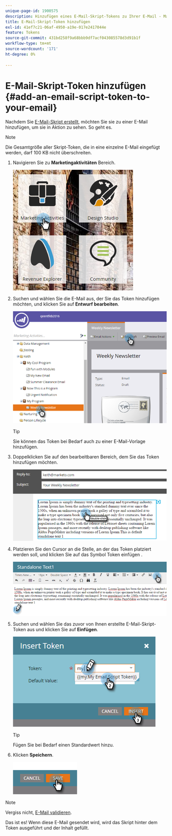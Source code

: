 ```yaml
---
unique-page-id: 1900575
description: Hinzufügen eines E-Mail-Skript-Tokens zu Ihrer E-Mail - Marketo Docs - Produktdokumentation
title: E-Mail-Skript-Token hinzufügen
exl-id: 41ef7c21-06af-4950-a19e-017e2417044e
feature: Tokens
source-git-commit: 431bd258f9a68bbb9df7acf043085578d3d91b1f
workflow-type: tm+mt
source-wordcount: '171'
ht-degree: 0%

---
```


# E-Mail-Skript-Token hinzufügen {#add-an-email-script-token-to-your-email}

Nachdem Sie [E-Mail-Skript erstellt](/help/marketo/product-docs/email-marketing/general/using-tokens/create-an-email-script-token.md), möchten Sie sie zu einer E-Mail hinzufügen, um sie in Aktion zu sehen. So geht es.

>[!NOTE]
>
>Die Gesamtgröße aller Skript-Token, die in eine einzelne E-Mail eingefügt werden, darf 100 KB nicht überschreiten.

1. Navigieren Sie zu **Marketingaktivitäten** Bereich.

   ![](assets/one-2.png)

1. Suchen und wählen Sie die E-Mail aus, der Sie das Token hinzufügen möchten, und klicken Sie auf **Entwurf bearbeiten**.

   ![](assets/two-2.png)

   >[!TIP]
   >
   >Sie können das Token bei Bedarf auch zu einer E-Mail-Vorlage hinzufügen.

1. Doppelklicken Sie auf den bearbeitbaren Bereich, dem Sie das Token hinzufügen möchten.

   ![](assets/three-2.png)

1. Platzieren Sie den Cursor an die Stelle, an der das Token platziert werden soll, und klicken Sie auf das Symbol Token einfügen .

   ![](assets/four-2.png)

1. Suchen und wählen Sie das zuvor von Ihnen erstellte E-Mail-Skript-Token aus und klicken Sie auf **Einfügen**.

   ![](assets/five-1.png)

   >[!TIP]
   >
   >Fügen Sie bei Bedarf einen Standardwert hinzu.

1. Klicken **Speichern**.

   ![](assets/six.png)

>[!NOTE]
>
>Vergiss nicht, [E-Mail validieren](/help/marketo/product-docs/email-marketing/general/creating-an-email/approve-an-email.md).

Das ist es! Wenn diese E-Mail gesendet wird, wird das Skript hinter dem Token ausgeführt und der Inhalt gefüllt.
